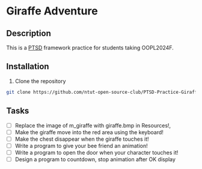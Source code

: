 # Giraffe Adventure
## Description
This is a [PTSD](https://github.com/ntut-open-source-club/practical-tools-for-simple-design) framework practice for students taking OOPL2024F.

## Installation
1. Clone the repository
```bash
git clone https://github.com/ntut-open-source-club/PTSD-Practice-Giraffe-Adventure --recursive
```

## Tasks
- [ ] Replace the image of m_giraffe with giraffe.bmp in Resources!,
- [ ] Make the giraffe move into the red area using the keyboard!
- [ ] Make the chest disappear when the giraffe touches it!
- [ ] Write a program to give your bee friend an animation!
- [ ] Write a program to open the door when your character touches it!
- [ ] Design a program to countdown, stop animation after OK display
